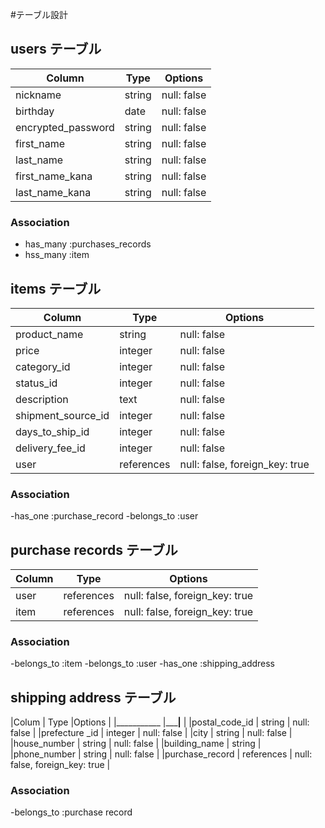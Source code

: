 #テーブル設計

## users テーブル

| Column            | Type     | Options     |
| --------          | ------   | ----------- |
| nickname          | string   | null: false |
| birthday          | date     | null: false |
| encrypted_password| string   | null: false | 
| first_name        | string   | null: false            |
| last_name         | string   | null: false             |
| first_name_kana   | string   | null: false |
| last_name_kana    | string   | null: false |

### Association

- has_many :purchases_records
- hss_many :item

## items テーブル

| Column             | Type       | Options                        |
| ------             | ------     | -----------                    |
| product_name       | string     | null: false                    |
| price              | integer    | null: false                    |
| category_id        | integer    | null: false                   |
| status_id          | integer    | null: false                    |
| description        | text       | null: false                    |
| shipment_source_id | integer    | null: false                    |
| days_to_ship_id    | integer    | null: false                    |
| delivery_fee_id    | integer    | null: false                    |
| user               | references | null: false, foreign_key: true |

### Association

-has_one :purchase_record
-belongs_to :user

## purchase records テーブル

| Column  | Type       | Options                        |
| ------  | ---------- | ------------------------------ |
| user    |references  | null: false, foreign_key: true |
| item    |references  | null: false, foreign_key: true |

### Association

-belongs_to :item
-belongs_to :user
-has_one :shipping_address


## shipping address テーブル

|Colum             | Type        |Options                         |
|___________       |_____________|__________                      |
|postal_code_id    | string      | null: false                    |
|prefecture _id    | integer     | null: false                    |
|city              | string      | null: false                    |
|house_number      | string      | null: false                    |
|building_name     | string      |  
|phone_number      | string      | null: false                    |
|purchase_record   | references  | null: false, foreign_key: true |

### Association

-belongs_to :purchase record
